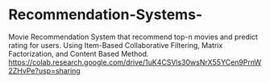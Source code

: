 # Recommendation-Systems-
Movie Recommendation System that recommend top-n movies and predict rating for users. Using Item-Based Collaborative Filtering, Matrix Factorization, and Content Based Method. 
https://colab.research.google.com/drive/1uK4CSVls30wsNrX55YCen9PrnW2ZHvPe?usp=sharing
